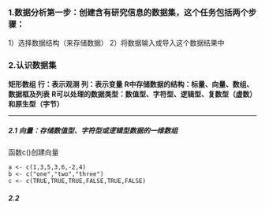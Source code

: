 ### 1.数据分析第一步：创建含有研究信息的数据集，这个任务包括两个步骤：
  1）选择数据结构（来存储数据）
  2）将数据输入或导入这个数据结果中
 
### 2.认识数据集

**矩形数组**
**行：表示观测**
**列：表示变量**
**R中存储数据的结构：标量、向量、数组、数据框及列表**
**R可以处理的数据类型：数值型、字符型、逻辑型、复数型（虚数）和原生型（字节）**
 
---------------------------------------------------------------------------------------
##### 2.1 向量：存储数值型、字符型或逻辑型数据的一维数组
  
  函数c()创建向量
  
    a <- c(1,3,5,3,6,-2,4)
    b <- c("one","two","three")
    c <- c(TRUE,TRUE,TRUE,FALSE,TRUE,FALSE)
  
##### 2.2
